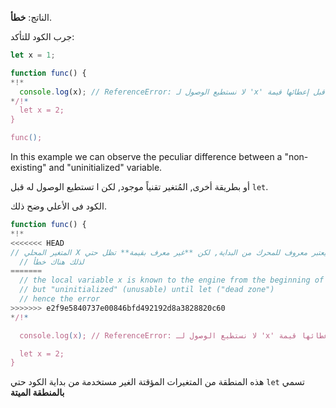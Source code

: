 الناتج: **خطأ**.

جرب الكود للتأكد:

```js run
let x = 1;

function func() {
*!*
  console.log(x); // ReferenceError: لا نستطيع الوصول لـ 'x' قبل إعطائها قيمة
*/!*
  let x = 2;
}

func();
```

In this example we can observe the peculiar difference between a "non-existing" and "uninitialized" variable.

أو بطريقة أخرى, المُتغير تقنياً موجود, لكن ا تستطيع الوصول له قبل `let`.

الكود فى الأعلي وضح ذلك.

```js
function func() {
*!*
<<<<<<< HEAD
// المتغير المحلي X يعتبر معروف للمحرك من البداية, لكن **غير معرف بقيمة** تظل حتي let
  // لذلك هناك خطأ
=======
  // the local variable x is known to the engine from the beginning of the function,
  // but "uninitialized" (unusable) until let ("dead zone")
  // hence the error
>>>>>>> e2f9e5840737e00846bfd492192d8a3828820c60
*/!*

  console.log(x); // ReferenceError: لا نستطيع الوصول لـ 'x' قبل إعطائها قيمة

  let x = 2;
}
```

هذه المنطقة من المتغيرات المؤقتة الغير مستخدمة من بداية الكود حتي `let` تسمي **بالمنطقة الميتة**
